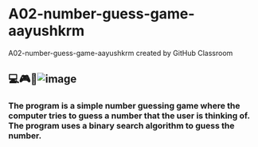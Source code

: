 # A02-number-guess-game-aayushkrm
A02-number-guess-game-aayushkrm created by GitHub Classroom
## 💻🎮🚀![image](https://user-images.githubusercontent.com/68319792/226189089-fcc3c4e3-7e52-418c-9702-2a3e55371e03.png)

### The program is a simple number guessing game where the computer tries to guess a number that the user is thinking of. The program uses a binary search algorithm to guess the number.
